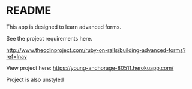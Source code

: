 # README

This app is designed to learn advanced forms.

See the project requirements here.

http://www.theodinproject.com/ruby-on-rails/building-advanced-forms?ref=lnav

View project here: https://young-anchorage-80511.herokuapp.com/

Project is also unstyled
